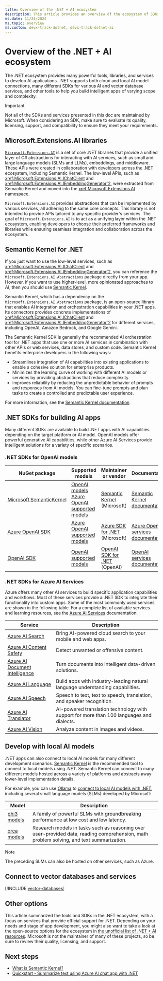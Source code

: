 ```yaml
---
title: Overview of the .NET + AI ecosystem
description: This article provides an overview of the ecosystem of SDKs and tools available to .NET developers integrating AI into their applications.
ms.date: 11/24/2024
ms.topic: overview
ms.custom: devx-track-dotnet, devx-track-dotnet-ai
---
```


# Overview of the .NET + AI ecosystem

The .NET ecosystem provides many powerful tools, libraries, and services to develop AI applications. .NET supports both cloud and local AI model connections, many different SDKs for various AI and vector database services, and other tools to help you build intelligent apps of varying scope and complexity.

> [!IMPORTANT]
> Not all of the SDKs and services presented in this doc are maintained by Microsoft. When considering an SDK, make sure to evaluate its quality, licensing, support, and compatibility to ensure they meet your requirements.

## Microsoft.Extensions.AI libraries

[`Microsoft.Extensions.AI`](ai-extensions.md) is a set of core .NET libraries that provide a unified layer of C# abstractions for interacting with AI services, such as small and large language models (SLMs and LLMs), embeddings, and middleware. These APIs were created in collaboration with developers across the .NET ecosystem, including Semantic Kernel. The low-level APIs, such as <xref:Microsoft.Extensions.AI.IChatClient> and <xref:Microsoft.Extensions.AI.IEmbeddingGenerator`2>, were extracted from Semantic Kernel and moved into the <xref:Microsoft.Extensions.AI> namespace.

`Microsoft.Extensions.AI` provides abstractions that can be implemented by various services, all adhering to the same core concepts. This library is not intended to provide APIs tailored to any specific provider's services. The goal of `Microsoft.Extensions.AI` is to act as a unifying layer within the .NET ecosystem, enabling developers to choose their preferred frameworks and libraries while ensuring seamless integration and collaboration across the ecosystem.

## Semantic Kernel for .NET

If you just want to use the low-level services, such as <xref:Microsoft.Extensions.AI.IChatClient> and <xref:Microsoft.Extensions.AI.IEmbeddingGenerator`2>, you can reference the `Microsoft.Extensions.AI.Abstractions` package directly from your app. However, if you want to use higher-level, more opinionated approaches to AI, then you should use [Semantic Kernel](semantic-kernel-dotnet-overview.md).

Semantic Kernel, which has a dependency on the `Microsoft.Extensions.AI.Abstractions` package, is an open-source library that enables AI integration and orchestration capabilities in your .NET apps. Its connectors provides concrete implementations of <xref:Microsoft.Extensions.AI.IChatClient> and <xref:Microsoft.Extensions.AI.IEmbeddingGenerator`2> for different services, including OpenAI, Amazon Bedrock, and Google Gemini.

The Semantic Kernel SDK is generally the recommended AI orchestration tool for .NET apps that use one or more AI services in combination with other APIs or web services, data stores, and custom code. Semantic Kernel benefits enterprise developers in the following ways:

- Streamlines integration of AI capabilities into existing applications to enable a cohesive solution for enterprise products.
- Minimizes the learning curve of working with different AI models or services by providing abstractions that reduce complexity.
- Improves reliability by reducing the unpredictable behavior of prompts and responses from AI models. You can fine-tune prompts and plan tasks to create a controlled and predictable user experience.

For more information, see the [Semantic Kernel documentation](/semantic-kernel/overview/).

## .NET SDKs for building AI apps

Many different SDKs are available to build .NET apps with AI capabilities depending on the target platform or AI model. OpenAI models offer powerful generative AI capabilities, while other Azure AI Services provide intelligent solutions for a variety of specific scenarios.

### .NET SDKs for OpenAI models

| NuGet package | Supported models | Maintainer or vendor | Documentation |
|---------------|------------------|----------------------|--------------|
| [Microsoft.SemanticKernel](https://www.nuget.org/packages/Microsoft.SemanticKernel/) | [OpenAI models](https://platform.openai.com/docs/models/overview)<br/>[Azure OpenAI supported models](/azure/ai-services/openai/concepts/models) | [Semantic Kernel](https://github.com/microsoft/semantic-kernel) (Microsoft) | [Semantic Kernel documentation](/semantic-kernel/) |
| [Azure OpenAI SDK](https://www.nuget.org/packages/Azure.AI.OpenAI/) | [Azure OpenAI supported models](/azure/ai-services/openai/concepts/models) | [Azure SDK for .NET](https://github.com/Azure/azure-sdk-for-net) (Microsoft) | [Azure OpenAI services documentation](/azure/ai-services/openai/) |
| [OpenAI SDK](https://www.nuget.org/packages/OpenAI/) | [OpenAI supported models](https://platform.openai.com/docs/models) | [OpenAI SDK for .NET](https://github.com/openai/openai-dotnet) (OpenAI) | [OpenAI services documentation](https://platform.openai.com/docs/overview) |

### .NET SDKs for Azure AI Services

Azure offers many other AI services to build specific application capabilities and workflows. Most of these services provide a .NET SDK to integrate their functionality into custom apps. Some of the most commonly used services are shown in the following table. For a complete list of available services and learning resources, see the [Azure AI Services](/azure/ai-services/what-are-ai-services) documentation.

| Service                           | Description                                  |
|-----------------------------------|----------------------------------------------|
| [Azure AI Search](/azure/search/) | Bring AI-powered cloud search to your mobile and web apps. |
| [Azure AI Content Safety](/azure/ai-services/content-safety/) | Detect unwanted or offensive content.                      |
| [Azure AI Document Intelligence](/azure/ai-services/document-intelligence/) | Turn documents into intelligent data-driven solutions. |
| [Azure AI Language](/azure/ai-services/language-service/)     | Build apps with industry-leading natural language understanding capabilities. |
| [Azure AI Speech](/azure/ai-services/speech-service/)         | Speech to text, text to speech, translation, and speaker recognition. |
| [Azure AI Translator](/azure/ai-services/translator/)         | AI-powered translation technology with support for more than 100 languages and dialects. |
| [Azure AI Vision](/azure/ai-services/computer-vision/)        | Analyze content in images and videos.                      |

## Develop with local AI models

.NET apps can also connect to local AI models for many different development scenarios. [Semantic Kernel](https://github.com/microsoft/semantic-kernel) is the recommended tool to connect to local models using .NET. Semantic Kernel can connect to many different models hosted across a variety of platforms and abstracts away lower-level implementation details.

For example, you can use [Ollama](https://ollama.com/) to [connect to local AI models with .NET](quickstarts/chat-local-model.md), including several small language models (SLMs) developed by Microsoft:

| Model               | Description                                               |
|---------------------|-----------------------------------------------------------|
| [phi3 models][phi3] | A family of powerful SLMs with groundbreaking performance at low cost and low latency. |
| [orca models][orca] | Research models in tasks such as reasoning over user-provided data, reading comprehension, math problem solving, and text summarization. |

> [!NOTE]
> The preceding SLMs can also be hosted on other services, such as Azure.

## Connect to vector databases and services

[!INCLUDE [vector-databases](includes/vector-databases.md)]

## Other options

This article summarized the tools and SDKs in the .NET ecosystem, with a focus on services that provide official support for .NET. Depending on your needs and stage of app development, you might also want to take a look at the open-source options for the ecosystem in [the unofficial list of .NET + AI resources](https://github.com/jmatthiesen/dotnet-ai-resources?tab=readme-ov-file#models). Microsoft is not the maintainer of many of these projects, so be sure to review their quality, licensing, and support.

## Next steps

- [What is Semantic Kernel?](/semantic-kernel/overview/)
- [Quickstart - Summarize text using Azure AI chat app with .NET](quickstarts/prompt-model.md)

[phi3]: https://azure.microsoft.com/products/phi-3
[orca]: https://www.microsoft.com/research/project/orca/
